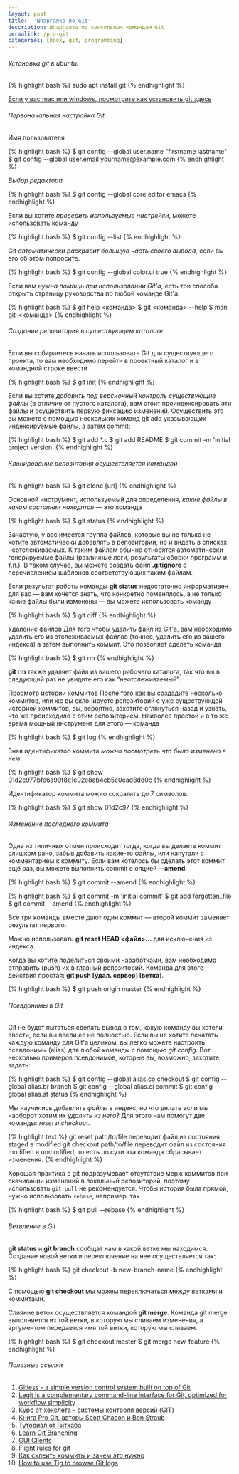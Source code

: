 ```yaml
---
layout: post
title:  'Шпаргалка по Git'
description: Шпаргалка по консольным командам Git
permalink: /pro-git
categories: [book, git, programming]
---
```


###### Установка git в ubuntu:

{% highlight bash %}
sudo apt install git
{% endhighlight %}

[Если у вас mac или windows, посмотрите как установить git здесь](https://git-scm.com/book/ru/v2/%D0%92%D0%B2%D0%B5%D0%B4%D0%B5%D0%BD%D0%B8%D0%B5-%D0%A3%D1%81%D1%82%D0%B0%D0%BD%D0%BE%D0%B2%D0%BA%D0%B0-Git)


###### Первоначальная настройка Git

Имя пользователя

{% highlight bash %}
$ git config --global user.name "firstname lastname"
$ git config --global user.email yourname@example.com
{% endhighlight %}

*Выбор редактора*

{% highlight bash %}
$ git config --global core.editor emacs
{% endhighlight %}

Если вы хотите *проверить используемые настройки*, можете использовать команду

{% highlight bash %}
$ git config --list
{% endhighlight %}

Git *автоматически раскрасит большую часть своего вывода*, если вы его об этом попросите.

{% highlight bash %}
$ git config --global color.ui true
{% endhighlight %}

Если вам *нужна помощь при использовании Git'а*, есть три способа открыть страницу руководства по любой команде Git'а:

{% highlight bash %}
$ git help <команда>
$ git <команда> --help
$ man git-<команда>
{% endhighlight %}

###### Создание репозитория в существующем каталоге
Если вы собираетесь начать использовать Git для существующего проекта, то вам необходимо перейти в проектный каталог и в командной строке ввести

{% highlight bash %}
$ git init
{% endhighlight %}

Если вы хотите *добавить под версионный контроль существующие файлы* (в отличие от пустого каталога), вам стоит проиндексировать эти файлы и осуществить первую фиксацию изменений. Осуществить это вы можете с помощью нескольких команд git add указывающих индексируемые файлы, а затем commit:

{% highlight bash %}
$ git add *.c
$ git add README
$ git commit -m 'initial project version'
{% endhighlight %}


###### Клонирование репозитория осуществляется командой

{% highlight bash %}
$ git clone [url]
{% endhighlight %}

Основной инструмент, используемый для определения, *какие файлы в каком состоянии находятся* — это команда 

{% highlight bash %}
$ git status
{% endhighlight %}


Зачастую, у вас имеется группа файлов, которые вы не только не хотите автоматически добавлять в репозиторий, но и видеть в списках неотслеживаемых. К таким файлам обычно относятся автоматически генерируемые файлы (различные логи, результаты сборки программ и т.п.). В таком случае, вы можете создать файл **.gitignore** с перечислением шаблонов соответствующих таким файлам.


Если результат работы команды **git status** недостаточно информативен для вас — вам хочется знать, что конкретно поменялось, а не только какие файлы были изменены — вы можете использовать команду 

{% highlight bash %}
$ git diff
{% endhighlight %}

Удаление файлов
Для того чтобы удалить файл из Git'а, вам необходимо удалить его из отслеживаемых файлов (точнее, удалить его из вашего индекса) а затем выполнить коммит. Это позволяет сделать команда

{% highlight bash %}
$ git rm
{% endhighlight %}

**git rm** также удаляет файл из вашего рабочего каталога, так что вы в следующий раз не увидите его как “неотслеживаемый”.


Просмотр истории коммитов
После того как вы создадите несколько коммитов, или же вы склонируете репозиторий с уже существующей историей коммитов, вы, вероятно, захотите оглянуться назад и узнать, что же происходило с этим репозиторием. Наиболее простой и в то же время мощный инструмент для этого — команда

{% highlight bash %}
$ git log
{% endhighlight %}

Зная идентификатор коммита *можно посмотреть что было изменено в нем*:

{% highlight bash %}
$ git show 01d2c977bfe6a99f8e1e92e8ab4cb5c0ead8dd0c
{% endhighlight %}

Идентификатор коммита можно сократить до 7 символов.

{% highlight bash %}
$ git show 01d2c97
{% endhighlight %}

###### Изменение последнего коммита
Одна из типичных отмен происходит тогда, когда вы делаете коммит слишком рано, забыв добавить какие-то файлы, или напутали с комментарием к коммиту. Если вам хотелось бы сделать этот коммит ещё раз, вы можете выполнить commit с опцией **--amend**:

{% highlight bash %}
$ git commit --amend
{% endhighlight %}

{% highlight bash %}
$ git commit -m 'initial commit'
$ git add forgotten_file
$ git commit --amend
{% endhighlight %}

Все три команды вместе дают один коммит — второй коммит заменяет результат первого.

Можно использовать **git reset HEAD <файл>...** для исключения из индекса.

Когда вы хотите поделиться своими наработками, вам необходимо отправить (push) их в главный репозиторий. Команда для этого действия простая: **git push [удал. сервер] [ветка]**.

{% highlight bash %}
$ git push origin master
{% endhighlight %}

###### Псевдонимы в Git
Git не будет пытаться сделать вывод о том, какую команду вы хотели ввести, если вы ввели её не полностью. Если вы не хотите печатать каждую команду для Git'а целиком, вы легко можете настроить псевдонимы (alias) для любой команды с помощью *git config*. Вот несколько примеров псевдонимов, которые вы, возможно, захотите задать:

{% highlight bash %}
$ git config --global alias.co checkout
$ git config --global alias.br branch
$ git config --global alias.ci commit
$ git config --global alias.st status
{% endhighlight %}

Мы научились добавлять *файлы* в индекс, но что делать если мы наоборот хотим их *удалить из него*? Для этого нам помогут две команды: *reset и checkout*.

{% highlight text %}
git reset path/to/file переводит файл из состояния staged в modified
git checkout path/to/file переводит файл из состояния modified в unmodified, то есть по сути эта команда сбрасывает изменения.
{% endhighlight %}

Хорошая практика с git подразумевает отсутствие мерж коммитов при скачивании изменений в локальный репозиторий, поэтому использовать `git pull` не рекомендуется. Чтобы история была прямой, нужно использовать `rebase`, например, так 

{% highlight bash %}
$ git pull --rebase
{% endhighlight %}

###### Ветвление в Git

**git status** и **git branch** сообщат нам в какой ветке мы находимся.
Создание новой ветки и переключение на нее осуществляется так:

{% highlight bash %}
git checkout -b new-branch-name
{% endhighlight %}

С помощью **git checkout** мы можем переключаться между ветками и коммитами.

Слияние веток осуществляется командой **git merge**. Команда git merge выполняется из той ветки, в которую мы сливаем изменения, а аргументом передается имя той ветки, которую мы сливаем.

{% highlight bash %}
$ git checkout master
$ git merge new-feature
{% endhighlight %}

###### Полезные ссылки
1. [Gitless - a simple version control system built on top of Git](http://gitless.com/)
2. [Legit is a complementary command-line interface for Git, optimized for workflow simplicity](http://www.git-legit.org/)
3. [Курс от хекслета - системы контроля версий (GIT)](https://ru.hexlet.io/courses/intro_to_git?ref=147142)
4. [Книга Pro Git, авторы Scott Chacon и Ben Straub](https://git-scm.com/book/ru/v2)
5. [Туториал от Гитхаба](https://try.github.io/levels/1/challenges/1)
6. [Learn Git Branching](https://learngitbranching.js.org/)
7. [GUI Clients](https://git-scm.com/downloads/guis)
8. [Flight rules for git](https://github.com/k88hudson/git-flight-rules)
9. [Как склеить коммиты и зачем это нужно](https://htmlacademy.ru/blog/27-how-to-squash-commits-and-why-it-is-needed)
10. [How to use Tig to browse Git logs](https://opensource.com/article/19/6/what-tig)

